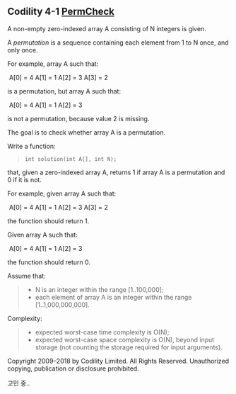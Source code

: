##  Codility 4-1  [PermCheck](https://app.codility.com/programmers/lessons/4-counting_elements/perm_check/)

A non-empty zero-indexed array A consisting of N integers is given.

A *permutation* is a sequence containing each element from 1 to N once, and only once.

For example, array A such that:

​    A[0] = 4    A[1] = 1    A[2] = 3    A[3] = 2

is a permutation, but array A such that:

​    A[0] = 4    A[1] = 1    A[2] = 3

is not a permutation, because value 2 is missing.

The goal is to check whether array A is a permutation.

Write a function:

> `int solution(int A[], int N);`

that, given a zero-indexed array A, returns 1 if array A is a permutation and 0 if it is not.

For example, given array A such that:

​    A[0] = 4    A[1] = 1    A[2] = 3    A[3] = 2

the function should return 1.

Given array A such that:

​    A[0] = 4    A[1] = 1    A[2] = 3

the function should return 0.

Assume that:

> - N is an integer within the range [1..100,000];
> - each element of array A is an integer within the range [1..1,000,000,000].

Complexity:

> - expected worst-case time complexity is O(N);
> - expected worst-case space complexity is O(N), beyond input storage (not counting the storage required for input arguments).

Copyright 2009–2018 by Codility Limited. All Rights Reserved. Unauthorized copying, publication or disclosure prohibited.



고민 중..